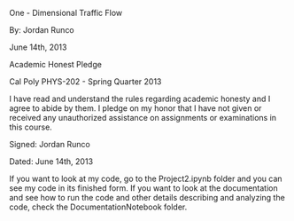 One - Dimensional Traffic Flow

By: Jordan Runco

June 14th, 2013

Academic Honest Pledge

Cal Poly PHYS-202 - Spring Quarter 2013

I have read and understand the rules regarding academic honesty and I agree to abide
by them.  I pledge on my honor that I have not given or received any unauthorized
assistance on assignments or examinations in this course.

Signed: Jordan Runco

Dated: June 14th, 2013

If you want to look at my code, go to the Project2.ipynb folder and you can see my code
 in its finished form.  If you want to look at the documentation and see how to run the 
code and other details describing and analyzing the code, check the DocumentationNotebook 
folder.
